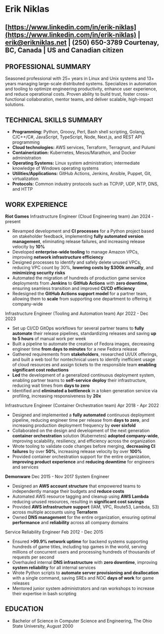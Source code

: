 # Erik Niklas

[https://www.linkedin.com/in/erik-niklas](https://www.linkedin.com/in/erik-niklas) | [erik@erikniklas.net](mailto:erik@erikniklas.net) | (250) 650-3789
Courtenay, BC, Canada | US and Canadian citizen
---

## **PROFESSIONAL SUMMARY**

Seasoned professional with 25+ years in Linux and Unix systems and 13+ years managing large-scale distributed systems. Specializes in automation and tooling to optimize engineering productivity, enhance user experience, and reduce operational costs. Proven ability to build trust, foster cross-functional collaboration, mentor teams, and deliver scalable, high-impact solutions.

## **TECHNICAL SKILLS SUMMARY**

* **Programming:** Python, Groovy, Perl, Bash shell scripting, Golang, C/C++/C\#,  JavaScript, TypeScript, Node, Next.js, and REST API programming
* **Cloud technologies:** AWS services, Terraform, Terragrunt, and Pulumi
* **Containerization:** Kubernetes, Mesos/Marathon, and Docker administration
* **Operating Systems:** Linux system administration; intermediate knowledge of Windows operating systems
* **Utilities/Applications:** GitHub Actions, Jenkins, Ansible, Puppet, Git, virtualization
* **Protocols:** Common industry protocols such as TCP/IP, UDP, NTP, DNS, and HTTP

## **WORK EXPERIENCE**

**Riot Games**
Infrastructure Engineer (Cloud Engineering team) 			     Jan 2024 \- present

* Revamped development and **CI processes** for a Python project based on stakeholder feedback, implementing **fully automated version management**, eliminating release failures, and increasing release velocity by **10%**
* Developed **enterprise-wide tooling** to manage Amazon VPCs, improving **network infrastructure efficiency**
* Designed processes to identify and safely delete unused VPCs, reducing VPC count by 30%, **lowering costs by $300k annually**, and **minimizing security risks**
* Automated the migration of hundreds of production game service deployments from **Jenkins** to **GitHub Actions** with **zero downtime**, ensuring seamless transition and improved **CI/CD efficiency**
* Redesigned the **GitHub Actions support model** for a partner team, allowing them to **scale** from supporting one department to offering it company-wide

Infrastructure Engineer (Tooling and Automation team) 		  Apr 2022 \- Dec 2023

* Set up CI/CD GitOps workflows for several partner teams to **fully automate** their release pipelines, standardizing releases and saving **up to 5 hours** of manual work per week
* Built a pipeline to automate the creation of Fedora images, decreasing engineer time **from days to minutes** for a new Fedora release
* Gathered requirements from **stakeholders**, researched UI/UX offerings, and built a web tool for nontechnical users to identify inefficient usage of cloud resources and assign tickets to the responsible team **enabling significant cost reductions**
* **Led** the development of a generalized continuous deployment system, enabling partner teams to **self-service deploy** their infrastructure, reducing wait times from **days to zero**
* Identified and **eliminated a bottleneck** in a token generation service via profiling, increasing responsiveness by **20x**

Infrastructure Engineer (Container Orchestration team) 		  Apr 2018 \- Apr 2022

* Designed and implemented a **fully automated** continuous deployment pipeline, reducing engineer time per release from **days to zero**, and increasing production deployment frequency by **over sixfold**
* Collaborated on the design and development of the next generation **container orchestration** solution (Kubernetes) **adopted company-wide**, improving scalability, resiliency, and efficiency across the organization
* Wrote tooling to validate code changes before merging, **decreasing CI failures** by over **50%**, increasing release velocity by over **100%**
* Provided container orchestration support for the entire organization, **improving product experience** and **reducing downtime** for engineers and services

**Demonware**								 Dec 2015 \- Nov 2017
System Engineer

* Designed an **AWS account structure** that empowered teams to independently manage their budgets and **reduce costs**
* Automated AWS resource tagging and cleanup using **AWS Lambda** reducing unused resources, resulting in **significant cost savings**
* Provided **AWS infrastructure support** (IAM, VPC, Route53, Lambda, S3) across multiple accounts using **Terraform**
* Owned **DNS management** for the entire organization, ensuring optimal **performance** and **reliability** across all company domains

Service Reliability Engineer						 Feb 2012 \- Dec 2015

* Ensured **\>99.9% network uptime** for backend systems supporting hundreds of game titles, including top games in the world, serving millions of concurrent users and processing hundreds of thousands of requests per second
* Overhauled internal **DNS infrastructure** with **zero downtime**, improving **system reliability** for all internal services
* Wrote Python scripts to **automate server provisioning and deallocation** with a single command, saving SREs and NOC **days of work** for game releases
* Mentored junior system administrators and ran workshops to increase their expertise in bash scripting

## **EDUCATION**

* Bachelor of Science in Computer Science and Engineering, The Ohio State University, August 2000